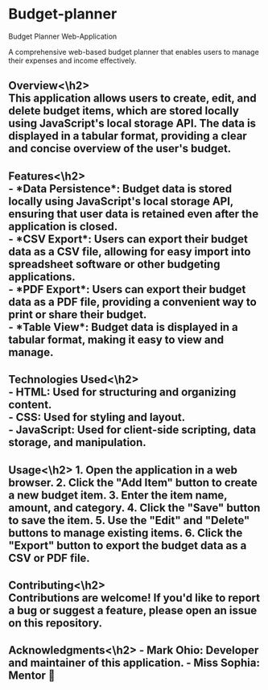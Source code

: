# Budget-planner
Budget Planner Web-Application <br>

A comprehensive web-based budget planner that enables users to manage their expenses and income effectively.<br>

<h2>Overview<\h2><br>
This application allows users to create, edit, and delete budget items, which are stored locally using JavaScript's local storage API. The data is displayed in a tabular format, providing a clear and concise overview of the user's budget.
<br>
<h2>Features<\h2><br>
- *Data Persistence*: Budget data is stored locally using JavaScript's local storage API, ensuring that user data is retained even after the application is closed.<br>
- *CSV Export*: Users can export their budget data as a CSV file, allowing for easy import into spreadsheet software or other budgeting applications.<br>
- *PDF Export*: Users can export their budget data as a PDF file, providing a convenient way to print or share their budget.<br>
- *Table View*: Budget data is displayed in a tabular format, making it easy to view and manage.
<br>
<h2>Technologies Used<\h2><br>
- HTML: Used for structuring and organizing content.<br>
- CSS: Used for styling and layout.<br>
- JavaScript: Used for client-side scripting, data storage, and manipulation.<br>

<h2>Usage<\h2>
1. Open the application in a web browser.
2. Click the "Add Item" button to create a new budget item.
3. Enter the item name, amount, and category.
4. Click the "Save" button to save the item.
5. Use the "Edit" and "Delete" buttons to manage existing items.
6. Click the "Export" button to export the budget data as a CSV or PDF file.

<h2>Contributing<\h2><br>
Contributions are welcome! If you'd like to report a bug or suggest a feature, please open an issue on this repository.<br>

<h2>Acknowledgments<\h2>
- Mark Ohio: Developer and maintainer of this application.
- Miss Sophia: Mentor 🤲
